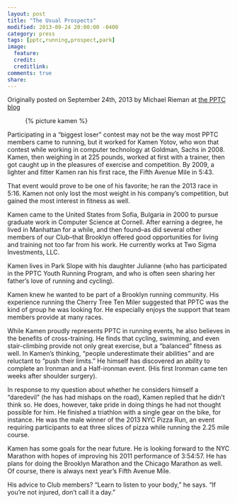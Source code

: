 ```yaml
---
layout: post
title: "The Usual Prospects"
modified: 2013-09-24 20:00:00 -0400
category: press
tags: [pptc,running,prospect,park]
image:
  feature: 
  credit: 
  creditlink: 
comments: true
share: 
---
```


Originally posted on September 24th, 2013 by Michael Rieman at [the PPTC blog](http://pptc.org/the-usual-prospects-kamen-yotov/)

<figure>
  {% picture kamen %}
</figure>

Participating in a “biggest loser” contest may not be the way most PPTC members came to running, but it worked for Kamen Yotov, who won that contest while working in computer technology at Goldman, Sachs in 2008. Kamen, then weighing in at 225 pounds, worked at first with a trainer, then got caught up in the pleasures of exercise and competition. By 2009, a lighter and fitter Kamen ran his first race, the Fifth Avenue Mile in 5:43.

That event would prove to be one of his favorite; he ran the 2013 race in 5:16. Kamen not only lost the most weight in his company’s competition, but gained the most interest in fitness as well.

Kamen came to the United States from Sofia, Bulgaria in 2000 to pursue graduate work in Computer Science at Cornell. After earning a degree, he lived in Manhattan for a while, and then found–as did several other members of our Club–that Brooklyn offered good opportunities for living and training not too far from his work. He currently works at Two Sigma Investments, LLC.

Kamen lives in Park Slope with his daughter Julianne (who has participated in the PPTC Youth Running Program, and who is often seen sharing her father’s love of running and cycling).

Kamen knew he wanted to be part of a Brooklyn running community. His experience running the Cherry Tree Ten Miler suggested that PPTC was the kind of group he was looking for. He especially enjoys the support that team members provide at many races.

While Kamen proudly represents PPTC in running events, he also believes in the benefits of cross-training. He finds that cycling, swimming, and even stair-climbing provide not only great exercise, but a “balanced” fitness as well. In Kamen’s thinking, “people underestimate their abilities” and are reluctant to “push their limits.” He himself has discovered an ability to complete an Ironman and a Half-ironman event. (His first Ironman came ten weeks after shoulder surgery).

In response to my question about whether he considers himself a “daredevil” (he has had mishaps on the road), Kamen replied that he didn’t think so. He does, however, take pride in doing things he had not thought possible for him. He finished a triathlon with a single gear on the bike, for instance. He was the male winner of the 2013 NYC Pizza Run, an event requiring participants to eat three slices of pizza while running the 2.25 mile course.

Kamen has some goals for the near future. He is looking forward to the NYC Marathon with hopes of improving his 2011 performance of 3:54:57. He has plans for doing the Brooklyn Marathon and the Chicago Marathon as well. Of course, there is always next year’s Fifth Avenue Mile.

His advice to Club members? “Learn to listen to your body,” he says. “If you’re not injured, don’t call it a day.”